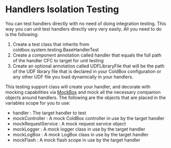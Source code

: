 # Handlers Isolation Testing

You can test handlers directly with no need of doing integration testing. This way you can unit test handlers directly very very easily. All you need to do is the following:

1. Create a test class that inherits from coldbox.system.testing.BaseHandlerTest
2. Create a component annotation called handler that equals the full path of the handler CFC to target for unit testing
3. Create an optional annotation called UDFLibraryFile that will be the path of the UDF library file that is declared in your ColdBox configuration or any other UDF file you load dynamically in your handlers.

This testing support class will create your handler, and decorate with mocking capabilities via [MockBox](http://wiki.coldbox.org/wiki/MockBox.cfm) and mock all the necessary companion objects around handlers. The following are the objects that are placed in the variables scope for you to use:

* handler : The target handler to test
* mockController : A mock ColdBox controller in use by the target handler
* mockRequestService : A mock request service object
* mockLogger : A mock logger class in use by the target handler
* mockLogBox : A mock LogBox class in use by the target handler
* mockFlash : A mock flash scope in use by the target handler

